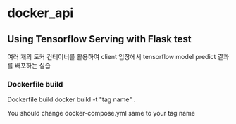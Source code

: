 # docker_api

## Using Tensorflow Serving with Flask test
여러 개의 도커 컨테이너를 활용하여 client 입장에서 tensorflow model predict 결과를 배포하는 실습

### Dockerfile build
Dockerfile build
	docker build -t "tag name" .

You should change docker-compose.yml same to your tag name